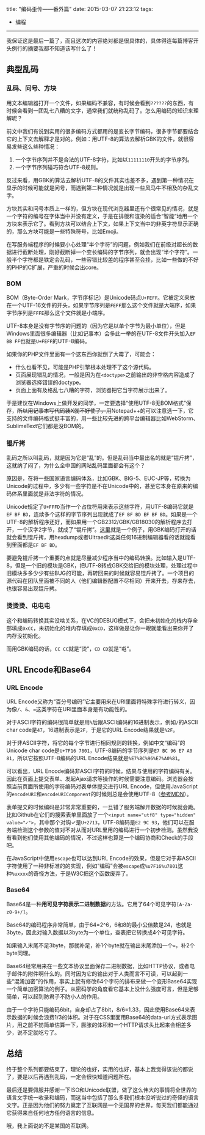 title: "编码歪传——番外篇"
date: 2015-03-07 21:23:12
tags:
- 编程
---
我保证这是最后一篇了，而且这次的内容绝对都是很具体的，具体得连每篇博客开头例行的摘要我都不知道该写什么了！

<!-- more -->

## 典型乱码

### 乱码、问号、方块

用文本编辑器打开一个文件，如果编码不兼容，有时候会看到`??????`的东西，有时候会看到一团乱七八糟的文字，通常我们就统称乱码了。怎么用编码的知识来理解呢？

前文中我们有说到实用的很多编码方式都用的是变长字节编码，很多字节都要结合它的上下文去解释才是对的。例如：用UTF-8的算法去解析GBK的文件，就很容易发些这么些种情况：

1. 一个字节序列并不是合法的UTF-8字符，比如以`11111110`开头的字节序列。
2. 一个字节序列碰巧符合UTF-8规则。

反过来看，用GBK的算法去解析UTF-8的文件其实也差不多，遇到第一种情况在显示的时候可能就是问号，而遇到第二种情况就是出现一些风马牛不相及的杂乱文字。

方块其实和问号本质上一样的，但方块在现代浏览器里还有个很常见的情况，就是一个字符的编号在字体当中并没有定义，于是在排版和渲染的适合“智能”地用一个方块来表示它了。看到方块可以结合上下文，如果上下文当中的非英字符显示正确的，那么方块可能是一些特殊符号，比如Emoji。

在写服务端程序的时候要小心处理“半个字符”的问题，例如我们在前级对超长的数据进行截断处理，刚好截断掉一个变长编码的字节序列，就会出现“半个字符”。一般半个字符都是铁定会乱码，一些容错比较差的程序甚至会挂，比如一些做的不好的PHP的C扩展，严重的时候会出core。

### BOM

BOM（Byte-Order Mark，字节序标记）是Unicode码点`U+FEFF`。它被定义来放在一个UTF-16文件的开头，如果字节序列是`FEFF`那么这个文件就是大端序，如果字节序列是`FFFE`那么这个文件就是小端序。

UTF-8本身是没有字节序的问题的（因为它是以单个字节为最小单位），但是Windows里面很多编辑器（比如记事本）会多此一举的在UTF-8文件开头加入`EF BB FF`也就是`U+FEFF`的UTF-8编码。

如果你的PHP文件里面有一个这东西你就倒了大霉了，可能会：

* 什么也看不见，可能是PHP引擎根本处理不了这个源代码。
* 页面展现错乱的情况，一般是因为在`<doctype>`之前输出的非空格内容造成了浏览器选择错误的doctype。
* 页面上面有及格乱七八糟的字符，浏览器把它当字符展示出来了。

于是建议在Windows上做开发的同学，一定要选择“使用UTF-8无BOM格式”保存，~~所以用记事本写代码装X就不好使了，~~用Notepad++的可以注意选一下，它支持的文件编码格式挺丰富的，用一些比较先进的跨平台编辑器比如WebStorm、SublimeText它们都是没BOM的。

### 锟斤拷

乱码之所以叫乱码，就是因为它是“乱”的。但是乱码当中最出名的就是“锟斤拷”，这就纳了闷了，为什么全中国的网站乱码里面都会有这个？

原因是，在将一些国家语言编码体系，比如GBK、BIG-5、EUC-JP等，转换为Unicode的过程中，多少有一些字符是不在Unicode中的，甚至它本身在原来的编码体系里面就是非法字符的情况。

Unicode规定了`U+FFFD`当作一个占位符用来表示这些字符，用UTF-8编码它就是`EF BF BD`，连续多个这样的字节序列出现就成了`EF BF BD EF BF BD`。如果是一个UTF-8的解析程序还好，而如果用一个GB2312/GBK/GB18030的解析程序去打开，一个汉字2字节，就成了“锟斤拷”。[这里](/uploads/2015/kunjinkao.txt)就是一个例子，用GBK编码打开的话就会看到锟斤拷，用hexdump或者Ultraedit这类任何16进制编辑器看的话就能看到里面都是`EF BF BD`。

要避免锟斤拷一个重要的点就是尽量减少程序当中的编码转换。比如输入是UTF-8，但是一个旧的模块是GBK，把UTF-8转成GBK交给旧的模块处理，处理过程中旧模块多多少少有些BUG的可能，再转回来的时候就容易锟斤拷了。一个项目的源代码在团队里面被不同的人（他们编辑器配置不尽相同）开来开去，存来存去，也很容易出现锟斤拷。

### 烫烫烫、屯屯屯

这个和编码转换其实没啥关系，在VC的DEBUG模式下，会把未初始化的栈内存全部填成`0xCC`，未初始化的堆内存填成`0xCD`，这样做是让你一眼就能看出来你开了内存没初始化。

而用GBK编码的话，`CC CC`就是“烫”，`CD CD`就是“屯”。

## URL Encode和Base64

### URL Encode

URL Encode又称为“百分号编码”它主要用来在URI里面将特殊字符进行转义，因为像`/`、`&`、`=`这类字符在URI里面本身是有功能性的。

对于ASCII字符的编码很简单就是用`%`后跟ASCII编码的16进制表示，例如`/`的ASCII char code是`47`，16进制表示是`2F`，于是它的URL Encode结果就是`%2F`。

对于非ASCII字符，将它的每个字节进行相同规则的转换，例如中文“编码”的Unicode char code是`U+7F16 7801`，UTF-8编码的字节序列是`E7 BC 96 E7 A0 81`，所以它按照UTF-8编码的URL Encode结果就是`%E7%BC%96%E7%A0%81`。

可以看出，URL Encode编码非ASCII字符的时候，结果与使用的字符编码有关。因此在页面上提交表单、发起Ajax请求等操作的时候需要注意编码。浏览器会按照当前页面所使用的字符编码对表单体提交进行URL Encode，但使用JavaScript的`encodeURI`和`encodeURIComponent`的时候则总是会使用UTF-8（[参考MDN](https://developer.mozilla.org/en-US/docs/Web/JavaScript/Reference/Global_Objects/encodeURIComponent)）。

表单提交的时候编码是非常非常重要的，一旦错了服务端解开数据的时候就会跪。比如Github在它们的搜索表单里面放了一个`<input name="utf8" type="hidden" value="✓">`，其中那个对钩&#x2713;是`U+2713`，UTF-8编码是`E2 9C 93`，他们可以在服务端检测这个参数的值对不对从而对URL里用的编码进行一个初步检测。虽然我没有看到他们使用其他编码的情况，不过这样也算是一个编码协商和Check的手段吧。

在JavaScript中使用`escape`也可以达到URL Encode的效果，但是它对于非ASCII字符使用了一种非标准的的实现，例如“编码”会被`escape`成`%u7F16%u7801`这种`%uxxxx`的奇怪方法，于是W3C把这个函数废弃了。

### Base64

Base64是一种**用可见字符表示二进制数据**的方法。它用了64个可见字符`[A-Za-z0-9+/]`。

Base64的编码程序非常简单，由于64=2^6，6和8的最小公倍数是24，也就是3byte，因此对输入数据以3byte为一个单位，查表把它转换成4个可见字符。

如果输入末尾不足3byte，那就补足，补1个byte就在输出末尾添加一个`=`，补2个byte同理。

Base64经常用来在一些文本协议里面保存二进制数据，比如HTTP协议，或者电子邮件的附件啊什么的。同时因为它的输出对于人类而言不可读，可以起到一些“混淆加密”的作用，事实上就有修改64个字符的排布来做一个变形Base64实现一个简单加密算法的例子。从密码学的角度看它基本上没什么强度可言，但是足够简单，可以起到防君子不防小人的作用。

由于一个字符只能编码6bit，自身却占了8bit，8/6=1.33，因此使用Base64来表示数据的时候会浪费1/3的体积。对于在CSS里面用Base64的data-url方式表示图片，用之前不妨简单估算一下，膨胀的体积和一个HTTP请求头比起来会相差多少，说不定就吃亏了。

## 总结

终于整个系列都要结束了，理论的也好，实用的也好，基本上我觉得该说的都说了，要是以后再遇到乱码，一定会很快知道问题所在。

最后还是要佩服并感谢一下ISO和Unicode联盟，做了这么伟大的事情将全世界的语言文字统一收录和编码，而这当中包括了那么多我们根本没听说过的奇怪的语言文字。正是因为他们的努力奠定了互联网是一个无国界的世界，每天我们都能通过它获得来自任何地方任何语言的信息。

哦，我上面说的不是某国的互联网。